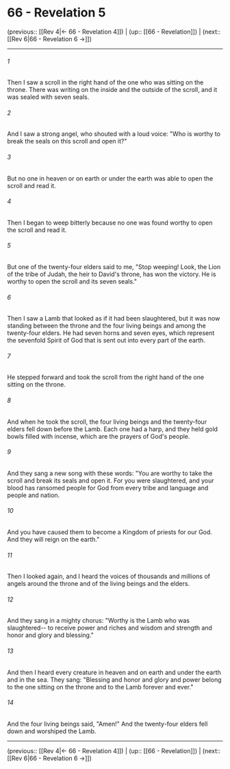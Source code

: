 # 66 - Revelation 5

(previous:: [[Rev 4|← 66 - Revelation 4]]) | (up:: [[66 - Revelation]]) | (next:: [[Rev 6|66 - Revelation 6 →]])

***


###### 1 
Then I saw a scroll in the right hand of the one who was sitting on the throne. There was writing on the inside and the outside of the scroll, and it was sealed with seven seals. 

###### 2 
And I saw a strong angel, who shouted with a loud voice: "Who is worthy to break the seals on this scroll and open it?" 

###### 3 
But no one in heaven or on earth or under the earth was able to open the scroll and read it. 

###### 4 
Then I began to weep bitterly because no one was found worthy to open the scroll and read it. 

###### 5 
But one of the twenty-four elders said to me, "Stop weeping! Look, the Lion of the tribe of Judah, the heir to David's throne, has won the victory. He is worthy to open the scroll and its seven seals." 

###### 6 
Then I saw a Lamb that looked as if it had been slaughtered, but it was now standing between the throne and the four living beings and among the twenty-four elders. He had seven horns and seven eyes, which represent the sevenfold Spirit of God that is sent out into every part of the earth. 

###### 7 
He stepped forward and took the scroll from the right hand of the one sitting on the throne. 

###### 8 
And when he took the scroll, the four living beings and the twenty-four elders fell down before the Lamb. Each one had a harp, and they held gold bowls filled with incense, which are the prayers of God's people. 

###### 9 
And they sang a new song with these words: "You are worthy to take the scroll and break its seals and open it. For you were slaughtered, and your blood has ransomed people for God from every tribe and language and people and nation. 

###### 10 
And you have caused them to become a Kingdom of priests for our God. And they will reign on the earth." 

###### 11 
Then I looked again, and I heard the voices of thousands and millions of angels around the throne and of the living beings and the elders. 

###### 12 
And they sang in a mighty chorus: "Worthy is the Lamb who was slaughtered-- to receive power and riches and wisdom and strength and honor and glory and blessing." 

###### 13 
And then I heard every creature in heaven and on earth and under the earth and in the sea. They sang: "Blessing and honor and glory and power belong to the one sitting on the throne and to the Lamb forever and ever." 

###### 14 
And the four living beings said, "Amen!" And the twenty-four elders fell down and worshiped the Lamb.

***

(previous:: [[Rev 4|← 66 - Revelation 4]]) | (up:: [[66 - Revelation]]) | (next:: [[Rev 6|66 - Revelation 6 →]])
